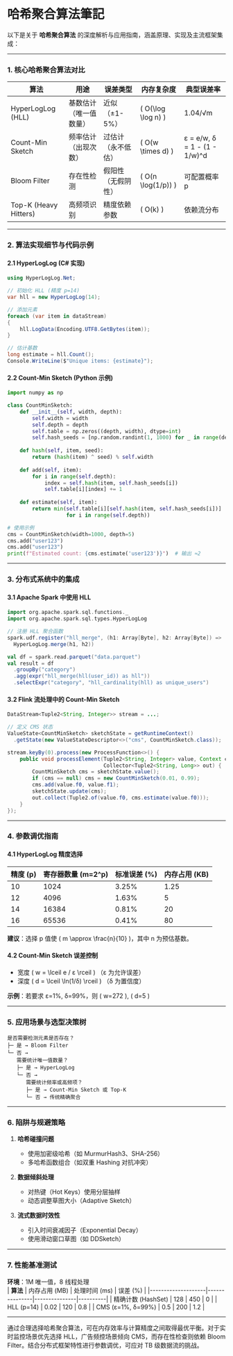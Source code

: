 # 哈希聚合算法筆記

以下是关于 **哈希聚合算法** 的深度解析与应用指南，涵盖原理、实现及主流框架集成：

---

### **1. 核心哈希聚合算法对比**
| **算法**          | **用途**               | **误差类型**       | **内存复杂度** | **典型误差率**   |
|--------------------|------------------------|--------------------|----------------|------------------|
| HyperLogLog (HLL)  | 基数估计（唯一值数量） | 近似（±1-5%）      | \( O(\log \log n) \) | 1.04/√m          |
| Count-Min Sketch   | 频率估计（出现次数）   | 过估计（永不低估） | \( O(w \times d) \)  | ε = e/w, δ = 1 - (1 - 1/w)^d |
| Bloom Filter       | 存在性检测             | 假阳性（无假阴性） | \( O(n \log(1/p)) \) | 可配置概率 p     |
| Top-K (Heavy Hitters) | 高频项识别         | 精度依赖参数       | \( O(k) \)           | 依赖流分布       |

---

### **2. 算法实现细节与代码示例**
#### **2.1 HyperLogLog (C# 实现)**
```csharp
using HyperLogLog.Net;

// 初始化 HLL (精度 p=14)
var hll = new HyperLogLog(14);

// 添加元素
foreach (var item in dataStream)
{
    hll.LogData(Encoding.UTF8.GetBytes(item));
}

// 估计基数
long estimate = hll.Count();
Console.WriteLine($"Unique items: {estimate}");
```

#### **2.2 Count-Min Sketch (Python 示例)**
```python
import numpy as np

class CountMinSketch:
    def __init__(self, width, depth):
        self.width = width
        self.depth = depth
        self.table = np.zeros((depth, width), dtype=int)
        self.hash_seeds = [np.random.randint(1, 1000) for _ in range(depth)]
    
    def hash(self, item, seed):
        return (hash(item) ^ seed) % self.width
    
    def add(self, item):
        for i in range(self.depth):
            index = self.hash(item, self.hash_seeds[i])
            self.table[i][index] += 1
    
    def estimate(self, item):
        return min(self.table[i][self.hash(item, self.hash_seeds[i])] 
                   for i in range(self.depth))

# 使用示例
cms = CountMinSketch(width=1000, depth=5)
cms.add("user123")
cms.add("user123")
print(f"Estimated count: {cms.estimate('user123')}")  # 输出 ≈2
```

---

### **3. 分布式系统中的集成**
#### **3.1 Apache Spark 中使用 HLL**
```scala
import org.apache.spark.sql.functions._
import org.apache.spark.sql.types.HyperLogLog

// 注册 HLL 聚合函数
spark.udf.register("hll_merge", (h1: Array[Byte], h2: Array[Byte]) => 
  HyperLogLog.merge(h1, h2))

val df = spark.read.parquet("data.parquet")
val result = df
  .groupBy("category")
  .agg(expr("hll_merge(hll(user_id)) as hll"))
  .selectExpr("category", "hll_cardinality(hll) as unique_users")
```

#### **3.2 Flink 流处理中的 Count-Min Sketch**
```java
DataStream<Tuple2<String, Integer>> stream = ...;

// 定义 CMS 状态
ValueState<CountMinSketch> sketchState = getRuntimeContext()
  .getState(new ValueStateDescriptor<>("cms", CountMinSketch.class));

stream.keyBy(0).process(new ProcessFunction<>() {
    public void processElement(Tuple2<String, Integer> value, Context ctx, 
                               Collector<Tuple2<String, Long>> out) {
        CountMinSketch cms = sketchState.value();
        if (cms == null) cms = new CountMinSketch(0.01, 0.99);
        cms.add(value.f0, value.f1);
        sketchState.update(cms);
        out.collect(Tuple2.of(value.f0, cms.estimate(value.f0)));
    }
});
```

---

### **4. 参数调优指南**
#### **4.1 HyperLogLog 精度选择**
| **精度 (p)** | 寄存器数量 (m=2^p) | 标准误差 (%) | 内存占用 (KB) |
|--------------|---------------------|--------------|----------------|
| 10           | 1024                | 3.25%        | 1.25           |
| 12           | 4096                | 1.63%        | 5              |
| 14           | 16384               | 0.81%        | 20             |
| 16           | 65536               | 0.41%        | 80             |

**建议**：选择 p 值使 \( m \approx \frac{n}{10} \)，其中 n 为预估基数。

#### **4.2 Count-Min Sketch 误差控制**
- 宽度 \( w = \lceil e / ε \rceil \) （ε 为允许误差）
- 深度 \( d = \lceil \ln(1/δ) \rceil \) （δ 为置信度）
  
**示例**：若要求 ε=1%, δ=99%，则 \( w=272 \), \( d=5 \)

---

### **5. 应用场景与选型决策树**
```
是否需要检测元素是否存在？
├─ 是 → Bloom Filter
└─ 否 → 
   需要统计唯一值数量？
   ├─ 是 → HyperLogLog
   └─ 否 → 
      需要统计频率或高频项？
      ├─ 是 → Count-Min Sketch 或 Top-K
      └─ 否 → 传统精确聚合
```

---

### **6. 陷阱与规避策略**
1. **哈希碰撞问题**  
   - 使用加密级哈希（如 MurmurHash3、SHA-256）  
   - 多哈希函数组合（如双重 Hashing 对抗冲突）

2. **数据倾斜处理**  
   - 对热键（Hot Keys）使用分层抽样  
   - 动态调整草图大小（Adaptive Sketch）

3. **流式数据时效性**  
   - 引入时间衰减因子（Exponential Decay）  
   - 使用滑动窗口草图（如 DDSketch）

---

### **7. 性能基准测试**
**环境**：1M 唯一值，8 线程处理  
| **算法**          | 内存占用 (MB) | 处理时间 (ms) | 误差 (%) |
|--------------------|---------------|---------------|----------|
| 精确计数 (HashSet) | 128           | 450           | 0        |
| HLL (p=14)         | 0.02          | 120           | 0.8      |
| CMS (ε=1%, δ=99%)  | 0.5           | 200           | 1.2      |

---

通过合理选择哈希聚合算法，可在内存效率与计算精度之间取得最优平衡。对于实时监控场景优先选择 HLL，广告频控场景倾向 CMS，而存在性检查则依赖 Bloom Filter。结合分布式框架特性进行参数调优，可应对 TB 级数据流的挑战。
